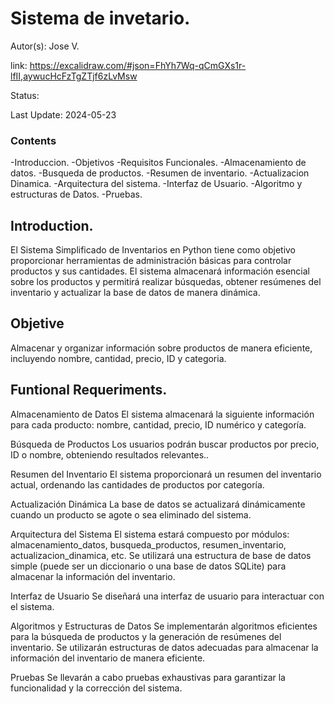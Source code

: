 # Sistema de invetario.

Autor(s): Jose V.

link: https://excalidraw.com/#json=FhYh7Wq-qCmGXs1r-lfII,aywucHcFzTgZTjf6zLvMsw

Status:

Last Update: 2024-05-23

### Contents
-Introduccion.
-Objetivos
-Requisitos Funcionales.
    -Almacenamiento de datos.
    -Busqueda de productos.
    -Resumen de inventario.
    -Actualizacion Dinamica.
-Arquitectura del sistema.
-Interfaz de Usuario.
-Algoritmo y estructuras de Datos.
-Pruebas.

## Introduction.
El Sistema Simplificado de Inventarios en Python tiene como objetivo proporcionar herramientas de administración básicas para controlar productos y sus cantidades. El sistema almacenará información esencial sobre los productos y permitirá realizar búsquedas, obtener resúmenes del inventario y actualizar la base de datos de manera dinámica.

## Objetive
Almacenar y organizar información sobre productos de manera eficiente, incluyendo nombre, cantidad, precio, ID y categoria.

## Funtional Requeriments.
Almacenamiento de Datos
El sistema almacenará la siguiente información para cada producto: nombre, cantidad, precio, ID numérico y categoría.

Búsqueda de Productos
Los usuarios podrán buscar productos por precio, ID o nombre, obteniendo resultados relevantes..

Resumen del Inventario
El sistema proporcionará un resumen del inventario actual, ordenando las cantidades de productos por categoría.

Actualización Dinámica
La base de datos se actualizará dinámicamente cuando un producto se agote o sea eliminado del sistema.

Arquitectura del Sistema
El sistema estará compuesto por módulos: almacenamiento_datos, busqueda_productos, resumen_inventario, actualizacion_dinamica, etc.
Se utilizará una estructura de base de datos simple (puede ser un diccionario o una base de datos SQLite) para almacenar la información del inventario.

Interfaz de Usuario
Se diseñará una interfaz de usuario para interactuar con el sistema.

Algoritmos y Estructuras de Datos
Se implementarán algoritmos eficientes para la búsqueda de productos y la generación de resúmenes del inventario.
Se utilizarán estructuras de datos adecuadas para almacenar la información del inventario de manera eficiente.

Pruebas
Se llevarán a cabo pruebas exhaustivas para garantizar la funcionalidad y la corrección del sistema.
